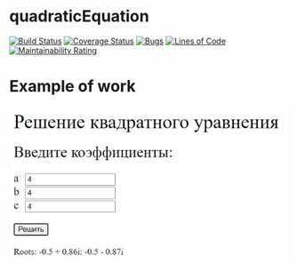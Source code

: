 # quadraticEquation
[![Build Status](https://travis-ci.com/vladkrysin/quadraticEquation.svg?branch=master)](https://travis-ci.com/vladkrysin/quadraticEquation)
[![Coverage Status](https://coveralls.io/repos/github/vladkrysin/quadraticEquation/badge.svg)](https://coveralls.io/github/vladkrysin/quadraticEquation)
[![Bugs](https://sonarcloud.io/api/project_badges/measure?project=vladkrysin_quadraticEquation&metric=bugs)](https://sonarcloud.io/dashboard?id=vladkrysin_quadraticEquation)
[![Lines of Code](https://sonarcloud.io/api/project_badges/measure?project=vladkrysin_quadraticEquation&metric=ncloc)](https://sonarcloud.io/dashboard?id=vladkrysin_quadraticEquation)
[![Maintainability Rating](https://sonarcloud.io/api/project_badges/measure?project=vladkrysin_quadraticEquation&metric=sqale_rating)](https://sonarcloud.io/dashboard?id=vladkrysin_quadraticEquation)
  
# Example of work
![Alt text](app.png?raw=true "Title")
